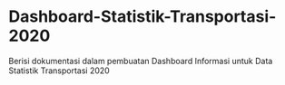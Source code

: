 # Dashboard-Statistik-Transportasi-2020
Berisi dokumentasi dalam pembuatan Dashboard Informasi untuk Data Statistik Transportasi 2020
